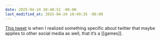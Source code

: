 ```yaml
---
date: 2025-04-24 10:48:51 -06:00
last_modified_at: 2025-04-24 10:49:35 -06:00
---
```

[This tweet](https://x.com/elocowan/status/1914364276606697581) is when I realized something specific about twitter that maybe applies to other social media as well, that it’s a [[games]].